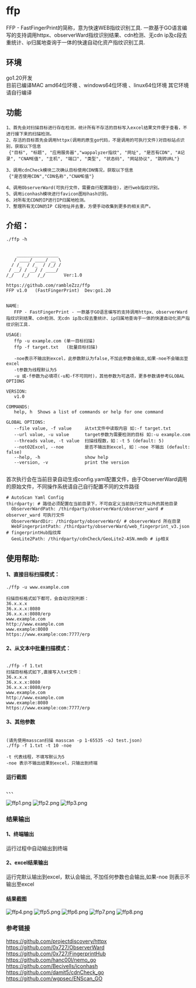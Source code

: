# ffp
FFP - FastFingerPrint的简称，意为快速WEB指纹识别工具. 一款基于GO语言编写的支持调用httpx、observerWard指纹识别结果、cdn检测、无cdn ip及c段去重统计、ip归属地查询于一体的快速自动化资产指纹识别工具.

## 环境
go1.20开发  
目前已编译MAC amd64位环境 、windows64位环境 、linux64位环境
其它环境请自行编译

## 功能
```
1、首先会对扫描目标进行存在检测，统计所有不存活的目标写入excel结果文件便于查看，不进行接下来的扫描检测。
2、存活的目标首先会调用httpx(调用的原生go代码，不是调用的可执行文件)对目标站点识别，获取以下信息
 {"目标", "标题", "应用服务器","wappalyzer指纹", "网址", "是否有CDN", "A记录", "CNAME值", "主机", "端口", "类型", "状态码", "网站协议", "跳转URL"}

3、调用cdnCheck模块二次确认目标使用CDN情况，获取以下信息
 {"是否使用CDN","CDN名称","CNAME值"}
 
4、调用ObserverWard(可执行文件，需要自行配置路径)，进行web指纹识别。
5、调用iconhash模块进行favicon图标hash识别。
6、对所有无CDN的IP进行IP归属地检测。
7、整理所有无CDN的IP C段地址并去重，方便手动收集到更多的相关资产。
```




## 介绍：
```
./ffp -h


    ________________
   / ____/ ____/ __ \
  / /_  / /_  / /_/ /
 / __/ / __/ / ____/
/_/   /_/   /_/       Ver:1.0

https://github.com/rambleZzz/ffp
FFP v1.0   (FastFingerPrint)  Dev:go1.20


NAME:
   FFP - FastFingerPrint - 一款基于GO语言编写的支持调用httpx、observerWard指纹识别结果、cdn检测、无cdn ip及c段去重统计、ip归属地查询于一体的快速自动化资产指纹识别工具.

USAGE:
   ffp -u example.com (单一目标扫描)
   ffp -f target.txt   (批量目标扫描)

   -noe表示不输出到excel，此参数默认为false,不加此参数会输出,如果-noe不会输出至excel
   -t参数为线程默认为5
   -u 或-f参数为必填项(-u和-f不可同时)，其他参数为可选项，更多参数请参考GLOBAL OPTIONS

VERSION:
   v1.0

COMMANDS:
   help, h  Shows a list of commands or help for one command

GLOBAL OPTIONS:
   --file value, -f value     从txt文件中读取内容 如:-f target.txt
   --url value, -u value      target参数为需要检测的目标 如:-u example.com
   --threads value, -t value  扫描线程数，如：-t 5 (default: 5)
   --notO2Excel, --noe        是否不输出到excel, 如：-noe 不输出 (default: false)
   --help, -h                 show help
   --version, -v              print the version
 

```  
首次执行会在当前目录自动生成config.yaml配置文件，由于ObserverWard调用的原始文件，不同操作系统请自己自行配置不同的文件路径

```
# AutoScan Yaml Config
thirdparty: # 路径必须配置在当前目录下，不可自定义当前执行文件以外的其他目录
  ObserverWardPath: /thirdparty/observerWard/observer_ward # observer_ward 可执行文件
  ObserverWardDir: /thirdparty/observerWard/ # observerWard 所在目录
  WebFingerprintPath: /thirdparty/observerWard/web_fingerprint_v3.json # fingerprintHub指纹库
  GeoLite2Path: /thirdparty/cdnCheck/GeoLite2-ASN.mmdb # ip相关
 ``` 

## 使用帮助:
#### 1、直接目标扫描模式：  
```
./ffp -u www.example.com

扫描目标格式如下都可，会自动识别判断：  
36.x.x.x
36.x.x.x:8080
36.x.x.x:8080/erp
www.example.com
http://www.example.com
www.example:8080
https://www.example:com:7777/erp

```
#### 2、从文本中批量扫描模式：
````

./ffp -f 1.txt
扫描目标格式如下,直接写入txt文件：
36.x.x.x
36.x.x.x:8080
36.x.x.x:8080/erp
www.example.com
http://www.example.com
www.example:8080
https://www.example:com:7777/erp

````
#### 3、其他参数
```

(请先使用masscan扫描 masscan -p 1-65535 -oJ test.json)
./ffp -f 1.txt -t 10 -noe

-t 代表线程，不填写默认为5
-noe 表示不输出结果到excel，只输出到终端

````
#### 运行截图
、、、

![ffp1.png](https://github.com/rambleZzz/ffp/blob/main/images/ffp1.jpg) 
![ffp2.png](https://github.com/rambleZzz/ffp/blob/main/images/ffp2.jpg) 
![ffp3.png](https://github.com/rambleZzz/ffp/blob/main/images/ffp3.jpg) 

### 结果输出
#### 1、终端输出
运行过程中自动输出到终端
#### 2、excel结果输出
运行完默认输出到excel，默认会输出, 不加任何参数也会输出,如果-noe 则表示不输出至excel
#### 结果截图

![ffp4.png](https://github.com/rambleZzz/ffp/blob/main/images/ffp4.jpg) 
![ffp5.png](https://github.com/rambleZzz/ffp/blob/main/images/ffp5.jpg) 
![ffp6.png](https://github.com/rambleZzz/ffp/blob/main/images/ffp6.jpg) 
![ffp7.png](https://github.com/rambleZzz/ffp/blob/main/images/ffp7.jpg) 
![ffp8.png](https://github.com/rambleZzz/ffp/blob/main/images/ffp8.jpg) 

### 参考链接   

https://github.com/projectdiscovery/httpx   
https://github.com/0x727/ObserverWard   
https://github.com/0x727/FingerprintHub   
https://github.com/hanc00l/nemo_go   
https://github.com/Becivells/iconhash   
https://github.com/damit5/cdnCheck_go   
https://github.com/wgpsec/ENScan_GO


